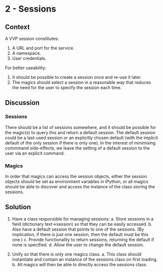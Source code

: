 # 2 - Sessions

## Context

A VVP session constitutes:

1. A URL and port for the service.
2. A namespace.
3. User credentials.

For better useability:

1. It should be possible to create a session once and re-use it later.
2. The magics should select a session in a reasonable way
     that reduces the need for the user to specify the session each time.

## Discussion

### Sessions

There should be a list of sessions somewhere,
and it should be possible for the magic(s) to query this
and return a default session.
The default session could be a last-used session or an explicitly chosen default
(with the implicit default of the only session if there is only one).
In the interest of minimising commmand side-effects,
we leave the setting of a default session to the user
via an explicit command.

### Magics

In order that magics can access the session objects,
either the session objects should be set as environment variables in IPython,
or all magics should be able to discover and access the instance of the class storing the sessions.

## Solution

1. Have a class responsible for managing sessions:
    a. Store sessions in a field (dictionary text->session) so that they can be easily accessed.
    b. Also have a default session that points to one of the sessions.
        (By implication, if there is just one session, then the default must be this one.)
    c. Provide functionality to return sessions,
        returning the default if none is specified.
    d. Allow the user to change the default session.

2. Unify so that there is only one magics class.
    a. This class should instantiate and contain an instance of the sessions class on first loading.
    b. All magics will then be able to directly access the sessions class.
